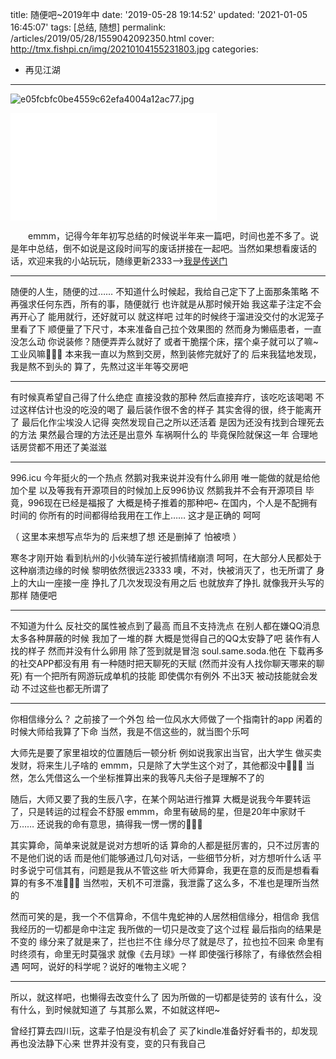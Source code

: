 title: 随便吧~2019年中
date: '2019-05-28 19:14:52'
updated: '2021-01-05 16:45:07'
tags: [总结, 随想]
permalink: /articles/2019/05/28/1559042092350.html
cover: http://tmx.fishpi.cn/img/20210104155231803.jpg
categories: 
- 再见江湖
---
![e05fcbfc0be4559c62efa4004a12ac77.jpg](http://tmx.fishpi.cn/img/20210104155231803.jpg)

<iframe frameborder="no" border="0" marginwidth="0" marginheight="0" width=330 height=86 src="//music.163.com/outchain/player?type=2&id=1320318436&auto=1&height=66"></iframe>

<iframe frameborder="no" border="0" marginwidth="0" marginheight="0" width=330 height=86 src="//music.163.com/outchain/player?type=2&id=1350160463&auto=0&height=66">
</iframe>

&emsp;&emsp;emmm，记得今年年初写总结的时候说半年来一篇吧，时间也差不多了。说是年中总结，倒不如说是这段时间写的废话拼接在一起吧。当然如果想看废话的话，欢迎来我的小站玩玩，随缘更新2333-->[我是传送门](https://www.sszsj.cc)

---

随便的人生，随便的过……
不知道什么时候起，我给自己定下了上面那条策略
不再强求任何东西，所有的事，随便就行
也许就是从那时候开始
我这辈子注定不会再开心了
能用就行，还好就可以
就这样吧
过年的时候终于溜进没交付的水泥笼子里看了下
顺便量了下尺寸，本来准备自己拉个效果图的
然而身为懒癌患者，一直没怎么动
你说装修？随便弄弄么就好了
或者干脆摆个床，摆个桌子就可以了嘛~
工业风嘛🤣🤣🤣
本来我一直以为熬到交房，熬到装修完就好了的
后来我猛地发现，我是熬不到头的
算了，先熬过这半年等交房吧

---

有时候真希望自己得了什么绝症
直接没救的那种
然后直接弃疗，该吃吃该喝喝
不过这样估计也没的吃没的喝了
最后装作很不舍的样子
其实舍得的很，终于能离开了
最后化作尘埃没人记得
突然发现自己之所以还活着
是因为还没有找到合理死去的方法
果然最合理的方法还是出意外
车祸啊什么的
毕竟保险就保这一年
合理地话房贷都不用还了美滋滋

---

996.icu
今年挺火的一个热点
然鹅对我来说并没有什么卵用
唯一能做的就是给他加个星
以及等我有开源项目的时候加上反996协议
然鹅我并不会有开源项目
毕竟，996现在已经是福报了
大概是椅子推着的那种吧~
在国内，个人是不配拥有时间的
你所有的时间都得给我用在工作上……
这才是正确的
呵呵

（
这里本来想写点华为的
后来想了想
还是删掉了
怕被喷
）

寒冬才刚开始
看到杭州的小伙骑车逆行被抓情绪崩溃
呵呵，在大部分人民都处于这种崩溃边缘的时候
黎明依然很远23333
噢，不对，快被消灭了，也无所谓了
身上的大山一座接一座
挣扎了几次发现没有用之后
也就放弃了挣扎
就像我开头写的那样
随便吧

---

不知道为什么
反社交的属性被点到了最高
而且不支持洗点
在别人都在嫌QQ消息太多各种屏蔽的时候
我加了一堆的群
大概是觉得自己的QQ太安静了吧
装作有人找的样子
然而并没有什么卵用
除了签到就是冒泡
soul.same.soda.他在
下载再多的社交APP都没有用
有一种随时把天聊死的天赋
(然而并没有人找你聊天哪来的聊死)
有一个把所有网游玩成单机的技能
即使偶尔有例外
不出3天
被动技能就会发动
不过这些也都无所谓了

---

你相信缘分么？
之前接了一个外包
给一位风水大师做了一个指南针的app
闲着的时候大师给我算了下命
当然，我是不信这些的，就当图个乐呵

大师先是要了家里祖坟的位置随后一顿分析
例如说我家出当官，出大学生
做买卖发财，将来生儿子啥的
emmm，只是除了大学生这个对了，其他都没中🤣🤣🤣
当然，怎么凭借这么一个坐标推算出来的我等凡夫俗子是理解不了的

随后，大师又要了我的生辰八字，在某个网站进行推算
大概是说我今年要转运了，只是转运的过程会不舒服
emmm，命里有破局的星，但是20年中家财千万……
还说我的命有意思，搞得我一愣一愣的🤣🤣🤣

其实算命，简单来说就是说对方想听的话
算命的人都是挺厉害的，只不过厉害的不是他们说的话
而是他们能够通过几句对话，一些细节分析，对方想听什么话
平时多说宁可信其有，问题是我从不管这些
听大师算命，我更在意的反而是想看看算的有多不准🤣🤣🤣
当然啦，天机不可泄露，我泄露了这么多，不准也是理所当然的

然而可笑的是，我一个不信算命，不信牛鬼蛇神的人居然相信缘分，相信命
我信我经历的一切都是命中注定
我所做的一切只是改变了这个过程
最后指向的结果是不变的
缘分来了就是来了，拦也拦不住
缘分尽了就是尽了，拉也拉不回来
命里有时终须有，命里无时莫强求
就像《去月球》一样
即使强行移除了，有缘依然会相遇
呵呵，说好的科学呢？说好的唯物主义呢？

---

所以，就这样吧，也懒得去改变什么了
因为所做的一切都是徒劳的
该有什么，没有什么，到时候就知道了
与其那么累，不如就这样吧~

曾经打算去四川玩，这辈子怕是没有机会了
买了kindle准备好好看书的，却发现再也没法静下心来
世界并没有变，变的只有我自己

